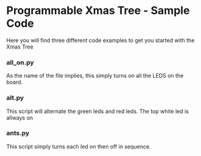 # Programmable Xmas Tree - Sample Code

Here you will find three different code examples to get you started with the Xmas Tree

### all_on.py

As the name of the file implies, this simply turns on all the LEDS on the board.

### alt.py

This script will alternate the green leds and red leds. The top white led is allways on

### ants.py

This script simply turns each led on then off in sequence.
